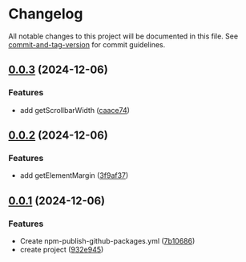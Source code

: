 # Changelog

All notable changes to this project will be documented in this file. See [commit-and-tag-version](https://github.com/absolute-version/commit-and-tag-version) for commit guidelines.

## [0.0.3](https://github.com/fxss5201/expand-element/compare/v0.0.2...v0.0.3) (2024-12-06)


### Features

* add getScrollbarWidth ([caace74](https://github.com/fxss5201/expand-element/commit/caace743f085cc28e81b540407d14ea618f4f2e7))

## [0.0.2](https://github.com/fxss5201/expand-element/compare/v0.0.1...v0.0.2) (2024-12-06)


### Features

* add getElementMargin ([3f9af37](https://github.com/fxss5201/expand-element/commit/3f9af3739b9090761fe7cdcc38889fa2091da87b))

## [0.0.1](https://github.com/fxss5201/expand-element/compare/932e94508583978ebdf43bddd1510faaa7feb927...v0.0.1) (2024-12-06)


### Features

* Create npm-publish-github-packages.yml ([7b10686](https://github.com/fxss5201/expand-element/commit/7b106868801e9d36bcf94f49882589a2f9d38d5a))
* create project ([932e945](https://github.com/fxss5201/expand-element/commit/932e94508583978ebdf43bddd1510faaa7feb927))
